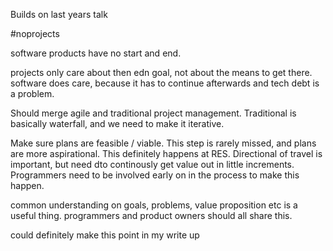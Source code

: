 Builds on last years talk

#noprojects

software products have no start and end.

projects only care about then edn goal, not about the means to get there. software does care, because it has to continue afterwards and tech debt is a problem.

Should merge agile and traditional project management. Traditional is basically waterfall, and we need to make it iterative.

Make sure plans are feasible / viable. This step is rarely missed, and plans are more aspirational. This definitely happens at RES. Directional of travel is important, but need dto continously get value out in little increments. Programmers need to be involved early on in the process to make this happen.

common understanding on goals, problems, value proposition etc is a useful thing. programmers and product owners should all share this.

could definitely make this point in my write up
